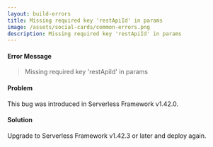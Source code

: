 ```yaml
---
layout: build-errors
title: Missing required key 'restApiId' in params
image: /assets/social-cards/common-errors.png
description: Missing required key 'restApiId' in params
---
```


#### Error Message

> Missing required key 'restApiId' in params


#### Problem

This bug was introduced in Serverless Framework v1.42.0.


#### Solution

Upgrade to Serverless Framework v1.42.3 or later and deploy again.

